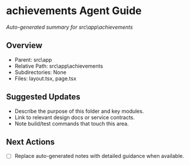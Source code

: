 ﻿# achievements Agent Guide
*Auto-generated summary for src\app\achievements*

## Overview
- Parent: src\app
- Relative Path: src\app\achievements
- Subdirectories: None
- Files: layout.tsx, page.tsx

## Suggested Updates
- Describe the purpose of this folder and key modules.
- Link to relevant design docs or service contracts.
- Note build/test commands that touch this area.

## Next Actions
- [ ] Replace auto-generated notes with detailed guidance when available.
